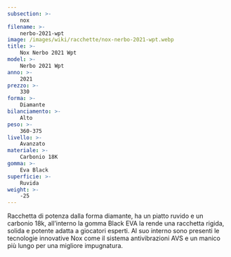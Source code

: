 ```yaml
---
subsection: >-
    nox
filename: >-
    nerbo-2021-wpt
image: /images/wiki/racchette/nox-nerbo-2021-wpt.webp
title: >-
    Nox Nerbo 2021 Wpt
model: >-
    Nerbo 2021 Wpt
anno: >-
    2021
prezzo: >-
    330
forma: >-
    Diamante
bilanciamento: >-
    Alto
peso: >-
    360-375
livello: >-
    Avanzato
materiale: >-
    Carbonio 18K
gomma: >-
    Eva Black
superficie: >-
    Ruvida
weight: >-
    -25
---
```

Racchetta di potenza dalla forma diamante, ha un piatto ruvido e un carbonio 18k, all’interno la gomma Black EVA la rende una racchetta rigida, solida e potente adatta a giocatori esperti. Al suo interno sono presenti le tecnologie innovative Nox come il sistema antivibrazioni AVS e un manico più lungo per una migliore impugnatura.